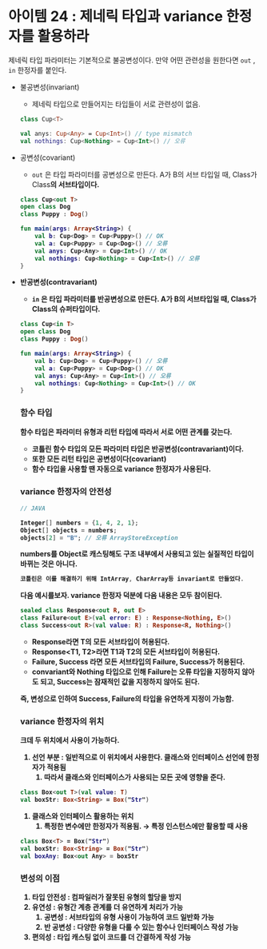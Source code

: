 # 아이템 24 : 제네릭 타입과 variance 한정자를 활용하라

제네릭 타입 파라미터는 기본적으로 불공변성이다. 만약 어떤 관련성을 원한다면 `out` , `in` 한정자를 붙인다.

- 불공변성(invariant)
    - 제네릭 타입으로 만들어지는 타입들이 서로 관련성이 없음.
    
    ```kotlin
    class Cup<T>
    
    val anys: Cup<Any> = Cup<Int>() // type mismatch
    val nothings: Cup<Nothing> = Cup<Int>() // 오류
    ```
    
- 공변성(covariant)
    - `out` 은 타입 파라미터를 공변성으로 만든다. A가 B의 서브 타입일 때, Class<A>가 Class<B>의 서브타입이다.
    
    ```kotlin
    class Cup<out T>
    open class Dog
    class Puppy : Dog()
    
    fun main(args: Array<String>) {
        val b: Cup<Dog> = Cup<Puppy>() // OK
        val a: Cup<Puppy> = Cup<Dog>() // 오류 
        val anys: Cup<Any> = Cup<Int>() // OK
        val nothings: Cup<Nothing> = Cup<Int>() // 오류
    }
    ```
    
- 반공변성(contravariant)
    - `in` 은 타입 파라미터를 반공변성으로 만든다. A가 B의 서브타입일 때, Class<A>가 Class<B>의 슈퍼타입이다.
    
    ```kotlin
    class Cup<in T>
    open class Dog
    class Puppy : Dog()
    
    fun main(args: Array<String>) {
        val b: Cup<Dog> = Cup<Puppy>() // 오류
        val a: Cup<Puppy> = Cup<Dog>() // OK 
        val anys: Cup<Any> = Cup<Int>() // 오류
        val nothings: Cup<Nothing> = Cup<Int>() // OK
    }
    ```
    
    ### 함수 타입
    
    함수 타입은 파라미터 유형과 리턴 타입에 따라서 서로 어떤 관계를 갖는다.
    
    - 코틀린 함수 타입의 모든 파라미터 타입은 반공변성(contravariant)이다.
    - 또한 모든 리턴 타입은 공변성이다(covariant)
    - 함수 타입을 사용할 땐 자동으로 variance 한정자가 사용된다.
    
    ### variance 한정자의 안전성
    
    ```kotlin
    // JAVA
    
    Integer[] numbers = {1, 4, 2, 1};
    Object[] objects = numbers;
    objects[2] = "B"; // 오류 ArrayStoreException 
    ```
    
    numbers를 Object로 캐스팅해도 구조 내부에서 사용되고 있는 실질적인 타입이 바뀌는 것은 아니다.
    
    ```kotlin
    코틀린은 이를 해결하기 위해 IntArray, CharArray등 invariant로 만들었다.
    ```
    
    다음 예시를보자. variance 한정자 덕분에 다음 내용은 모두 참이된다.
    
    ```kotlin
    sealed class Response<out R, out E>
    class Failure<out E>(val error: E) : Response<Nothing, E>()
    class Success<out R>(val value: R) : Response<R, Nothing>()
    ```
    
    - Response<T>라면 T의 모든 서브타입이 허용된다.
    - Response<T1, T2>라면 T1과 T2의 모든 서브타입이 허용된다.
    - Failure<T1>, Success<T2> 라면 모든 서브타입의 Failure, Success가 허용된다.
    - convariant와 Nothing 타입으로 인해 Failure는 오류 타입을 지정하지 않아도 되고, Success는 잠재적인 값을 지정하지 않아도 된다.
    
    즉, 변성으로 인하여 Success, Failure의 타입을 유연하게 지정이 가능함.
    
    ### variance 한정자의 위치
    
    크데 두 위치에서 사용이 가능하다.
    
    1. 선언 부분 : 일반적으로 이 위치에서 사용한다. 클래스와 인터페이스 선언에 한정자가 적용됨
        1. 따라서 클래스와 인터페이스가 사용되는 모든 곳에 영향을 준다.
    
    ```kotlin
    class Box<out T>(val value: T)
    val boxStr: Box<String> = Box("Str")
    
    ```
    
    1. 클래스와 인터페이스 활용하는 위치
        1. 특정한 변수에만 한정자가 적용됨. → 특정 인스턴스에만 활용할 때 사용
    
    ```kotlin
    class Box<T> = Box("Str")
    val boxStr: Box<String> = Box("Str")
    val boxAny: Box<out Any> = boxStr
    ```
    
    ### 변성의 이점
    
    1. 타입 안전성 : 컴파일러가 잘못된 유형의 할당을 방지
    2. 유연성 : 유형간 계층 관계를 더 유연하게 처리가 가능
        1. 공변성 : 서브타입의 유형 사용이 가능하여 코드 일반화 가능
        2. 반 공변성 : 다양한 유형을 다룰 수 있는 함수나 인터페이스 작성 가능
    3. 편의성 : 타입 캐스팅 없이 코드를 더 간결하게 작성 가능
